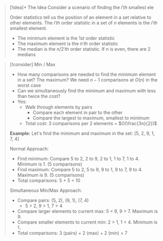 
> [!idea]+ The Idea
> Consider a scenario of finding the $i'th$ smallest ele
> 
> Order statistics tell us the position of an element in a set relative to other elements. The $i'th$ order statistic in a set of $n$ elements is the $i'th$ smallest element.
> - The minimum element is the $1st$ order statistic
> - The maximum element is the $n'th$ order statistic
> - The median is the $n/2'th$ order statistic. If n is even, there are 2 medians

> [!consider] Min / Max
> 
> - How many comparisons are needed to find the minimum element in a set? The maximum? We need $n-1$ comparisons at $O(n)$ in the worst case
> - Can we simultaneously find the minimum and maximum with less than twice the cost?
> - Yes:
>   - Walk through elements by pairs
>     - Compare each element in pair to the other
>     - Compare the largest to maximum, smallest to minimum
>   - Total cost: 3 comparisons per 2 elements = $O(\frac{3n}{2})$
> 
> **Example:**
> Let's find the minimum and maximum in the set: [5, 2, 9, 1, 7, 4]
> 
> Normal Approach:
> - Find minimum: Compare 5 to 2, 2 to 9, 2 to 1, 1 to 7, 1 to 4. Minimum is 1. (5 comparisons)
> - Find maximum: Compare 5 to 2, 5 to 9, 9 to 1, 9 to 7, 9 to 4. Maximum is 9. (5 comparisons)
> - Total comparisons: 5 + 5 = 10
> 
> Simultaneous Min/Max Approach:
> - Compare pairs: (5, 2), (9, 1), (7, 4)
>   - 5 > 2, 9 > 1, 7 > 4
> - Compare larger elements to current max: 5 < 9, 9 > 7. Maximum is 9.
> - Compare smaller elements to current min: 2 > 1, 1 < 4. Minimum is 1.
> - Total comparisons: 3 (pairs) + 2 (max) + 2 (min) = 7

